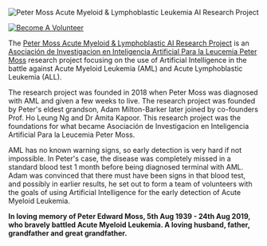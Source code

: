 ![Peter Moss Acute Myeloid & Lymphoblastic Leukemia AI Research Project](https://www.leukemiaairesearch.com/research/assets/img/research-projects/banners/peter-moss-aml-all-ai-research.jpg)

[![Become A Volunteer](https://img.shields.io/static/v1?label=Become%20a%20volunteer&message=Apply%20Now&color=blue)](https://www.leukemiaairesearch.com/association/volunteers/join)

The [Peter Moss Acute Myeloid & Lymphoblastic AI Research Project](https://www.leukemiaairesearch.com/research/project/aml-all-ai-research-project) is an [Asociación de Investigacion en Inteligencia Artificial Para la Leucemia Peter Moss](https://www.leukemiaairesearch.com/) research project focusing on the use of Artificial Intelligence in the battle against Acute Myeloid Leukemia (AML) and Acute Lymphoblastic Leukemia (ALL).

The research project was founded in 2018 when Peter Moss was diagnosed with AML and given a few weeks to live. The research project was founded by Peter's eldest grandson, Adam Milton-Barker later joined by co-founders Prof. Ho Leung Ng and Dr Amita Kapoor. This research project was the foundations for what became Asociación de Investigacion en Inteligencia Artificial Para la Leucemia Peter Moss.

AML has no known warning signs, so early detection is very hard if not impossible. In Peter's case, the disease was completely missed in a standard blood test 1 month before being diagnosed terminal with AML. Adam was convinced that there must have been signs in that blood test, and possibly in earlier results, he set out to form a team of volunteers with the goals of using Artificial Intelligence for the early detection of Acute Myeloid Leukemia.

**In loving memory of Peter Edward Moss, 5th Aug 1939 - 24th Aug 2019, who bravely battled Acute Myeloid Leukemia. A loving husband, father, grandfather and great grandfather.**
